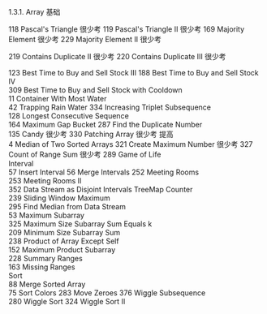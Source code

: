 1.3.1. Array
基础		


118	Pascal's Triangle	很少考
119	Pascal's Triangle II	很少考
169	Majority Element	很少考
229	Majority Element II	很少考

219	Contains Duplicate II	很少考
220	Contains Duplicate III	很少考	

123	Best Time to Buy and Sell Stock III	
188	Best Time to Buy and Sell Stock IV	
309	Best Time to Buy and Sell Stock with Cooldown	
11	Container With Most Water	
42	Trapping Rain Water	
334	Increasing Triplet Subsequence	
128	Longest Consecutive Sequence	
164	Maximum Gap	Bucket
287	Find the Duplicate Number	
135	Candy	很少考
330	Patching Array	很少考
提高		
4	Median of Two Sorted Arrays	
321	Create Maximum Number	很少考
327	Count of Range Sum	很少考
289	Game of Life	
Interval		
57	Insert Interval	
56	Merge Intervals	
252	Meeting Rooms	
253	Meeting Rooms II	
352	Data Stream as Disjoint Intervals	TreeMap
Counter		
239	Sliding Window Maximum	
295	Find Median from Data Stream	
53	Maximum Subarray	
325	Maximum Size Subarray Sum Equals k	
209	Minimum Size Subarray Sum	
238	Product of Array Except Self	
152	Maximum Product Subarray	
228	Summary Ranges	
163	Missing Ranges	
Sort		
88	Merge Sorted Array	
75	Sort Colors	
283	Move Zeroes	
376	Wiggle Subsequence	
280	Wiggle Sort	
324	Wiggle Sort II
